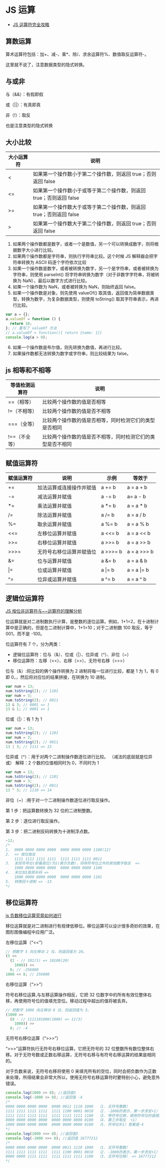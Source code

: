 # JS 运算

- [JS 运算符完全攻略](http://c.biancheng.net/view/5446.html)

## 算数运算

算术运算符包括：加+、减-、乘\*、除/、求余运算符%、数值取反运算符-。

这里就不说了，注意数据类型的隐式转换。

## 与或非

与（&&）：有假即假

或（||）：有真即真

非（!）：取反

也是注意类型的隐式转换

## 大小比较

| 大小运算符 | 说明                                                                |
| ---------- | ------------------------------------------------------------------- |
| <          | 如果第一个操作数小于第二个操作数，则返回 true；否则返回 false       |
| <=         | 如果第一个操作数小于或等于第二个操作数，则返回 true；否则返回 false |
| >=         | 如果第一个操作数大于或等于第二个操作数，则返回 true；否则返回 false |
| >          | 如果第一个操作数大于第二个操作数，则返回 true；否则返回 false       |

1. 如果两个操作数都是数字，或者一个是数值，另一个可以转换成数字，则将根据数字大小进行比较。
2. 如果两个操作数都是字符串，则执行字符串比较。这个时候 JS 解释器会把字符串转换为 ASCII 码逐个字符依次比较
3. 如果一个操作数是数字，或者被转换为数字，另一个是字符串，或者被转换为字符串，则使用 parseInt() 将字符串转换为数字（对于非数字字符串，将被转换为 NaN），最后以数字方式进行比较。
4. 如果一个操作数为 NaN，或者被转换为 NaN，则始终返回 false。
5. 如果一个操作数是对象，则先使用 valueOf() 取其值，返回值为简单数据类型，转换为数字，为复杂数据类型，则使用 toString() 取其字符串表示，再进行比较。

```js
var a = {};
a.valueOf = function () {
  return 10;
}; // 重写了 valueOf 方法
// a.valueOf = function(){ return {name: 1}}
console.log(a > 9);
```

6.  如果一个操作数是布尔值，则先转换为数值，再进行比较。
7.  如果操作数都无法转换为数字或字符串，则比较结果为 false。

## js 相等和不相等

| 等值检测运算符 | 说明                                                       |
| -------------- | ---------------------------------------------------------- |
| ==（相等）     | 比较两个操作数的值是否相等                                 |
| !=（不相等）   | 比较两个操作数的值是否不相等                               |
| ===（全等）    | 比较两个操作数的值是否相等，同时检测它们的类型是否相同     |
| !==（不全等）  | 比较两个操作数的值是否不相等，同时检测它们的类型是否不相同 |

## 赋值运算符

| 赋值运算符 | 说明                     | 示例     | 等效于      |
| ---------- | ------------------------ | -------- | ----------- |
| +=         | 加法运算或连接操作并赋值 | a += b   | a = a + b   |
| -=         | 减法运算并赋值           | a -= b   | a= a - b    |
| \*=        | 乘法运算并赋值           | a \*= b  | a = a \* b  |
| /=         | 除法运算并赋值           | a /= b   | a = a / b   |
| %=         | 取余运算并赋值           | a %= b   | a = a % b   |
| <<=        | 左移位运算并赋值         | a <<= b  | a = a << b  |
| >>=        | 右移位运算并赋值         | a >>= b  | a = a >> b  |
| >>>=       | 无符号右移位运算并赋值位 | a >>>= b | a = a >>> b |
| &=         | 位与运算并赋值           | a &= b   | a = a & b   |
| \|=        | 位或运算并赋值           | a \|= b  | a = a \|= b |
| ^=         | 位异或运算并赋值         | a ^= b   | a = a ^ b   |

## 逻辑位运算符

[JS 按位非运算符与~~运算符的理解分析](https://www.cnblogs.com/moqiutao/p/6275483.html)

位运算就是对二进制数执行计算，是整数的逐位运算。例如，1+1=2，在十进制计算中是正确的，但是在二进制计算中，1+1=10；对于二进制数 100 取反，等于 001，而不是 -100。

位运算符有 7 个，分为两类：

- 逻辑位运算符：位与（&）、位或（|）、位异或（^）、非位（~）
- 移位运算符：左移（<<）、右移（>>）、无符号右移（>>>）

位与（&）:将比较的俩个操作转换为 2 进制将每一位进行比较，都是 1 为 1，有 0 即 0，，然后将对应位的结果拼接，在转换为 10 进制。

```js
var num = 13;
num.toString(2); // 1101
var num = 3;
num.toString(2); // 0011
13 & 3; // 0001 => 1
13 & 1; // 0001 => 1
```

位或（|）：有 1 为 1

```js
var num = 13;
num.toString(2); // 1101
var num = 3;
num.toString(2); // 0011
13 | 3; // 1111 => 15
```

位异或（^）：用于对两个二进制操作数逐位进行比较。
（减法的底层就是位异或）
解释：2 个数的位值相同时为 0，不同时为 1

```js
var num = 13;
num.toString(2); // 1101
var num = 3;
num.toString(2); // 0011
13 ^ 3; // 1110 => 14
```

非位（~）:用于对一个二进制操作数逐位进行取反操作。

第 1 步：把运算数转换为 32 位的二进制整数。

第 2 步：逐位进行取反操作。

第 3 步：把二进制反码转换为十进制浮点数。

```js
~12;
/*
1.  0000 0000 0000 0000  0000 0000 0000 1100(12)
2.  => 按位取反
    1111 1111 1111 1111  1111 1111 1111 0011
3.  发现符号位(即最高位)为1(表示负数)，将除符号位之外的其他数字取反  =>
    1000 0000 0000 0000  0000 0000 0000 1100
4.  末位加1取其补码 =>
    1000 0000 0000 0000  0000 0000 0000 1101
5.  转换回十进制 => -13
*/
```

## 移位运算符

[js 负数移位运算究竟如何进行](https://www.cnblogs.com/thtlovelife/p/8664404.html)

移位运算就是对二进制进行有规律低移位。移位运算可以设计很多奇妙的效果，在图形图像编程中应用广泛。

左移位运算（“<<”）

```js
// 把数字 5 向左移动 2 位，则返回值为 20。
(5 <<
  (2 - // 101(5) => 10100(20)
    1000)) <<
  8; // -256000
1000 << 8; // 256000
```

右移位运算（“>>”）

符号右移位运算,与左移运算操作相反，它把 32 位数字中的所有有效位整体右移，再使用符号位的值填充空位。移动过程中超出的值将被丢弃。

```js
// 把数字 1000 向左移动 8 位，则返回值为 3。
(1000 >>
  (8 - // 1111101000(1000) => 11(3)
    1000)) >>
  8; // -4
```

无符号右移位运算（“>>>”）

“>>>”运算符执行无符号右移位运算。它把无符号的 32 位整数所有数位整体右移。对于无符号数或正数右移运算，无符号右移与有符号右移运算的结果是相同的。

对于负数来说，无符号右移将使用 0 来填充所有的空位，同时会把负数作为正数来处理，所得结果会非常大所以，使用无符号右移运算符时要特别小心，避免意外错误。

```js
console.log(1000 >> 8); //返回值3
console.log(-1000 >> 8); //返回值 -4
/*
0000 0000 0000 0000  0000 0011 1110 1000  （1. 无符号整数）
1111 1111 1111 1111  1111 1100 0001 0010  （2. -1000的表示，第一步求反+1）
1111 1111 1111 1111  1111 1111 1111 1100  （3. 带符号位移，使用符号位的值填充空位）
0000 0000 0000 0000  0000 0000 0000 0100  （4. 第三步取反  +1）
1000 0000 0000 0000  0000 0000 0000 0100  （5. 符号位补1）答案是-4
*/
console.log(1000 >>> 8); //返回值3
console.log(-1000 >>> 8); //返回值 16777212
/*
0000 0000 0000 0000  0000 0011 1110 1000  （1. 无符号整数）
1111 1111 1111 1111  1111 1100 0001 0010  （2. -1000的表示，第一步求反+1）
0000 0000 1111 1111  1111 1111 1111 1100  （3. 无符号位移） => 16777212
*/
```

